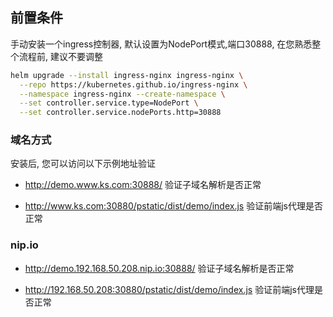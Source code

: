 ## 前置条件

手动安装一个ingress控制器, 默认设置为NodePort模式,端口30888, 在您熟悉整个流程前, 建议不要调整

```bash
helm upgrade --install ingress-nginx ingress-nginx \
  --repo https://kubernetes.github.io/ingress-nginx \
  --namespace ingress-nginx --create-namespace \
  --set controller.service.type=NodePort \
  --set controller.service.nodePorts.http=30888
```
### 域名方式

安装后, 您可以访问以下示例地址验证

- http://demo.www.ks.com:30888/  验证子域名解析是否正常

- http://www.ks.com:30880/pstatic/dist/demo/index.js 验证前端js代理是否正常

### nip.io

- http://demo.192.168.50.208.nip.io:30888/ 验证子域名解析是否正常

- http://192.168.50.208:30880/pstatic/dist/demo/index.js 验证前端js代理是否正常

